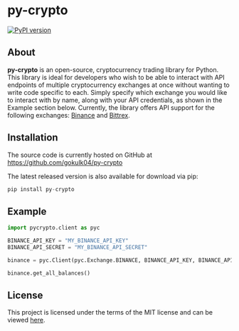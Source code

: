 # py-crypto
[![PyPI version](https://badge.fury.io/py/py-crypto.svg)](https://badge.fury.io/py/py-crypto)

## About
**py-crypto** is an open-source, cryptocurrency trading library for Python. This library is ideal for developers who wish to be able to interact with API endpoints of multiple cryptocurrency exchanges at once without wanting to write code specific to each. Simply specify which exchange you would like to interact with by name, along with your API credentials, as shown in the Example section below. Currently, the library offers API support for the following exchanges: [Binance](https://www.binance.com/) and [Bittrex](https://www.bittrex.com/).

## Installation
The source code is currently hosted on GitHub at https://github.com/gokulk04/py-crypto

The latest released version is also available for download via pip:
```python
pip install py-crypto
```

## Example

```python
import pycrypto.client as pyc

BINANCE_API_KEY = "MY_BINANCE_API_KEY"
BINANCE_API_SECRET = "MY_BINANCE_API_SECRET"

binance = pyc.Client(pyc.Exchange.BINANCE, BINANCE_API_KEY, BINANCE_API_SECRET)

binance.get_all_balances()
```
## License
This project is licensed under the terms of the MIT license and can be viewed [here](https://github.com/gokulk04/py-crypto/blob/master/LICENSE).
